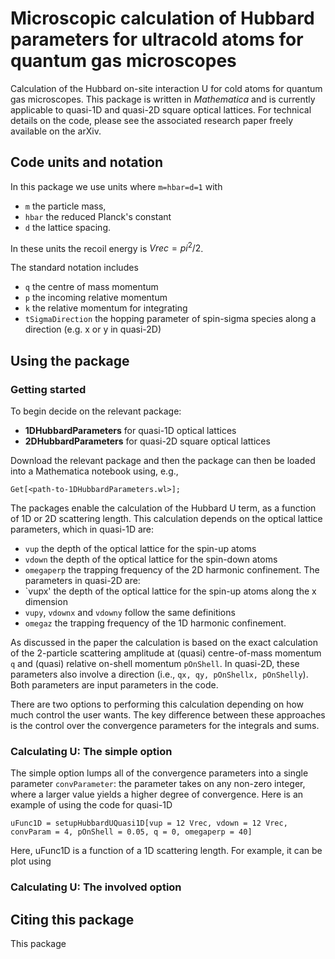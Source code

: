 # Microscopic calculation of Hubbard parameters for ultracold atoms for quantum gas microscopes
Calculation of the Hubbard on-site interaction U for cold atoms for quantum gas microscopes. This package is written in *Mathematica* and is currently applicable to quasi-1D and quasi-2D square optical lattices. For technical details on the code, please see the associated research paper freely available on the arXiv.
 

 ## Code units and notation
In this package we use units where `m=hbar=d=1` with
* `m` the particle mass,
* `hbar` the reduced Planck's constant
* `d` the lattice spacing.

In these units the recoil energy is $`Vrec=pi^2/2`$.

The standard notation includes
* `q` the centre of mass momentum
* `p` the incoming relative momentum
* `k` the relative momentum for integrating
* `tSigmaDirection` the hopping parameter of spin-sigma species along a direction (e.g. x or y in quasi-2D)



 ## Using the package
 
 ### Getting started
 To begin decide on the relevant package:
 - **1DHubbardParameters** for quasi-1D optical lattices
 - **2DHubbardParameters** for quasi-2D square optical lattices

Download the relevant package and then the package can then be loaded into a Mathematica notebook using, e.g.,
```
Get[<path-to-1DHubbardParameters.wl>];
```

The packages enable the calculation of the Hubbard U term, as a function of 1D or 2D scattering length. This calculation depends on the optical lattice parameters, which in quasi-1D are:
* `vup` the depth of the optical lattice for the spin-up atoms
* `vdown` the depth of the optical lattice for the spin-down atoms
* `omegaperp` the trapping frequency of the 2D harmonic confinement.
The parameters in quasi-2D are:
* `vupx' the depth of the optical lattice for the spin-up atoms along the x dimension
* `vupy`, `vdownx` and `vdowny` follow the same definitions
* `omegaz` the trapping frequency of the 1D harmonic confinement.

As discussed in the paper the calculation is based on the exact calculation of the 2-particle scattering amplitude at (quasi) centre-of-mass momentum `q` and (quasi) relative on-shell momentum `pOnShell`. In quasi-2D, these parameters also involve a direction (i.e., `qx, qy, pOnShellx, pOnShelly`). Both parameters are input parameters in the code.

There are two options to performing this calculation depending on how much control the user wants. The key difference between these approaches is the control over the convergence parameters for the integrals and sums.

### Calculating U: The simple option
The simple option lumps all of the convergence parameters into a single parameter `convParameter`: the parameter takes on any non-zero integer, where a larger value yields a higher degree of convergence. Here is an example of using the code for quasi-1D
```
uFunc1D = setupHubbardUQuasi1D[vup = 12 Vrec, vdown = 12 Vrec, convParam = 4, pOnShell = 0.05, q = 0, omegaperp = 40]
```
Here, uFunc1D is a function of a 1D scattering length. For example, it can be plot using

### Calculating U: The involved option

 
 
 
 ## Citing this package
This package
